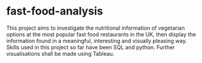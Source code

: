 # fast-food-analysis

This project aims to investigate the nutritional information of vegetarian options at the most popular fast food restaurants in the UK, then display the information found in a meaningful, interesting and visually pleasing way. Skills used in this project so far have been SQL and python. Further visualisations shall be made using Tableau. 
